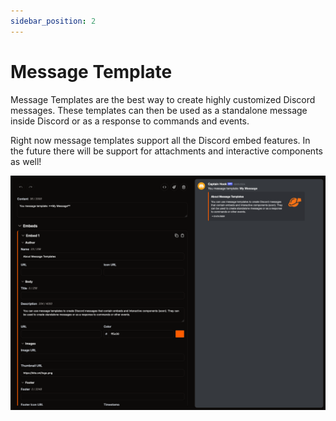 ```yaml
---
sidebar_position: 2
---
```


# Message Template

Message Templates are the best way to create highly customized Discord messages. These templates can then be used as a standalone message inside Discord or as a response to commands and events.

Right now message templates support all the Discord embed features. In the future there will be support for attachments and interactive components as well!

![Example Message](./img/example-message.png)
